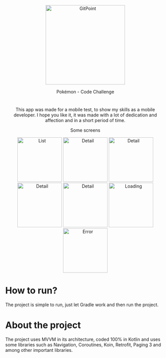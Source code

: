 <p align="center" dir="auto">
    <a href="https://gitpoint.co/" rel="nofollow">
        <img alt="GitPoint" title="GitPoint"
            src="https://user-images.githubusercontent.com/7644485/175661795-e6123219-db94-488a-8b96-1fdb845ad084.png"
            width="250" style="max-width: 100%;">
    </a>
</p>

<p align="center" dir="auto">
    Pokémon - Code Challenge
</p>

<h1 align="center" dir="auto"></h1>

<p align="center" dir="auto">
This app was made for a mobile test, to show my skills as a mobile developer. I hope you like it, it was made with a lot of dedication and affection and in a short period of time.
</p>

<p align="center" dir="auto">Some screens</p>

<p align="center" dir="auto">
    <a rel="nofollow">
        <img alt="List" title="List"
        src="https://user-images.githubusercontent.com/7644485/175661946-7c5dd36b-55a6-4662-8cac-4f70e6267cfa.jpg"
        width="140" style="max-width: 100%;">
    </a>
        <a rel="nofollow">
    <img alt="Detail" title="Detail"
        src="https://user-images.githubusercontent.com/7644485/175662814-15f888b3-d512-4af6-a5ec-04fd0f6c00bd.jpg"
        width="140" style="max-width: 100%;">
    </a>
      <a rel="nofollow">
    <img alt="Detail" title="Detail"
        src="https://user-images.githubusercontent.com/7644485/175662825-79204018-34c1-4c81-924c-1362ca8dbfd9.jpg"
        width="140" style="max-width: 100%;">
    </a>
    <a rel="nofollow">
    <img alt="Detail" title="Detail"
        src="https://user-images.githubusercontent.com/7644485/175661988-c76a6b7c-3777-4014-915a-0112878006e9.jpg"
        width="140" style="max-width: 100%;">
    </a>
      <a rel="nofollow">
    <img alt="Detail" title="Detail"
        src="https://user-images.githubusercontent.com/7644485/175661997-fd9ce67d-e3f4-4fb8-8009-8e57a03ab1ad.jpg"
        width="140" style="max-width: 100%;">
    </a>
    <a rel="nofollow">
    <img alt="Loading" title="Loading"
        src="https://user-images.githubusercontent.com/7644485/175661993-974259be-9792-4dd7-afca-9617e9e06a21.jpg"
        width="140" style="max-width: 100%;">
    </a>
    <a rel="nofollow">
    <img alt="Error" title="Error"
        src="https://user-images.githubusercontent.com/7644485/175662006-01cefcd0-e6f9-47fe-aa7b-cedb9f2b1d5b.jpg"
        width="140" style="max-width: 100%;">
    </a>
</p>

# How to run?

The project is simple to run, just let Gradle work and then run the project.

# About the project

The project uses MVVM in its architecture, coded 100% in Kotlin and uses some libraries such as Navigation, Coroutines, Koin, Retrofit, Paging 3 and among other important libraries.
